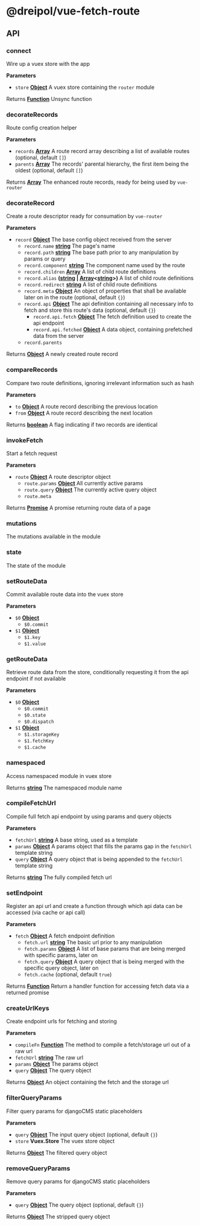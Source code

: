 # @dreipol/vue-fetch-route

## API

<!-- Generated by documentation.js. Update this documentation by updating the source code. -->

### connect

Wire up a vuex store with the app

**Parameters**

-   `store` **[Object](https://developer.mozilla.org/docs/Web/JavaScript/Reference/Global_Objects/Object)** A vuex store containing the `router` module

Returns **[Function](https://developer.mozilla.org/docs/Web/JavaScript/Reference/Statements/function)** Unsync function

### decorateRecords

Route config creation helper

**Parameters**

-   `records` **[Array](https://developer.mozilla.org/docs/Web/JavaScript/Reference/Global_Objects/Array)** A route record array describing a list of available routes (optional, default `[]`)
-   `parents` **[Array](https://developer.mozilla.org/docs/Web/JavaScript/Reference/Global_Objects/Array)** The records' parental hierarchy, the first item being the oldest (optional, default `[]`)

Returns **[Array](https://developer.mozilla.org/docs/Web/JavaScript/Reference/Global_Objects/Array)** The enhanced route records, ready for being used by `vue-router`

### decorateRecord

Create a route descriptor ready for consumation by `vue-router`

**Parameters**

-   `record` **[Object](https://developer.mozilla.org/docs/Web/JavaScript/Reference/Global_Objects/Object)** The base config object received from the server
    -   `record.name` **[string](https://developer.mozilla.org/docs/Web/JavaScript/Reference/Global_Objects/String)** The page's name
    -   `record.path` **[string](https://developer.mozilla.org/docs/Web/JavaScript/Reference/Global_Objects/String)** The base path prior to any manipulation by params or query
    -   `record.component` **[string](https://developer.mozilla.org/docs/Web/JavaScript/Reference/Global_Objects/String)** The component name used by the route
    -   `record.children` **[Array](https://developer.mozilla.org/docs/Web/JavaScript/Reference/Global_Objects/Array)** A list of child route definitions
    -   `record.alias` **([string](https://developer.mozilla.org/docs/Web/JavaScript/Reference/Global_Objects/String) \| [Array](https://developer.mozilla.org/docs/Web/JavaScript/Reference/Global_Objects/Array)&lt;[string](https://developer.mozilla.org/docs/Web/JavaScript/Reference/Global_Objects/String)>)** A list of child route definitions
    -   `record.redirect` **[string](https://developer.mozilla.org/docs/Web/JavaScript/Reference/Global_Objects/String)** A list of child route definitions
    -   `record.meta` **[Object](https://developer.mozilla.org/docs/Web/JavaScript/Reference/Global_Objects/Object)** An object of properties that shall be available later on in the route (optional, default `{}`)
    -   `record.api` **[Object](https://developer.mozilla.org/docs/Web/JavaScript/Reference/Global_Objects/Object)** The api definition containing all necessary info to fetch and store this route's data (optional, default `{}`)
        -   `record.api.fetch` **[Object](https://developer.mozilla.org/docs/Web/JavaScript/Reference/Global_Objects/Object)** The fetch definition used to create the api endpoint
        -   `record.api.fetched` **[Object](https://developer.mozilla.org/docs/Web/JavaScript/Reference/Global_Objects/Object)** A data object, containing prefetched data from the server
    -   `record.parents`  

Returns **[Object](https://developer.mozilla.org/docs/Web/JavaScript/Reference/Global_Objects/Object)** A newly created route record

### compareRecords

Compare two route definitions, ignoring irrelevant information such as hash

**Parameters**

-   `to` **[Object](https://developer.mozilla.org/docs/Web/JavaScript/Reference/Global_Objects/Object)** A route record describing the previous location
-   `from` **[Object](https://developer.mozilla.org/docs/Web/JavaScript/Reference/Global_Objects/Object)** A route record describing the next location

Returns **[boolean](https://developer.mozilla.org/docs/Web/JavaScript/Reference/Global_Objects/Boolean)** A flag indicating if two records are identical

### invokeFetch

Start a fetch request

**Parameters**

-   `route` **[Object](https://developer.mozilla.org/docs/Web/JavaScript/Reference/Global_Objects/Object)** A route descriptor object
    -   `route.params` **[Object](https://developer.mozilla.org/docs/Web/JavaScript/Reference/Global_Objects/Object)** All currently active params
    -   `route.query` **[Object](https://developer.mozilla.org/docs/Web/JavaScript/Reference/Global_Objects/Object)** The currently active query object
    -   `route.meta`  

Returns **[Promise](https://developer.mozilla.org/docs/Web/JavaScript/Reference/Global_Objects/Promise)** A promise returning route data of a page

### mutations

The mutations available in the module

### state

The state of the module

### setRouteData

Commit available route data into the vuex store

**Parameters**

-   `$0` **[Object](https://developer.mozilla.org/docs/Web/JavaScript/Reference/Global_Objects/Object)** 
    -   `$0.commit`  
-   `$1` **[Object](https://developer.mozilla.org/docs/Web/JavaScript/Reference/Global_Objects/Object)** 
    -   `$1.key`  
    -   `$1.value`  

### getRouteData

Retrieve route data from the store, conditionally requesting it from the api endpoint if not available

**Parameters**

-   `$0` **[Object](https://developer.mozilla.org/docs/Web/JavaScript/Reference/Global_Objects/Object)** 
    -   `$0.commit`  
    -   `$0.state`  
    -   `$0.dispatch`  
-   `$1` **[Object](https://developer.mozilla.org/docs/Web/JavaScript/Reference/Global_Objects/Object)** 
    -   `$1.storageKey`  
    -   `$1.fetchKey`  
    -   `$1.cache`  

### namespaced

Access namespaced module in vuex store

Returns **[string](https://developer.mozilla.org/docs/Web/JavaScript/Reference/Global_Objects/String)** The namespaced module name

### compileFetchUrl

Compile full fetch api endpoint by using params and query objects

**Parameters**

-   `fetchUrl` **[string](https://developer.mozilla.org/docs/Web/JavaScript/Reference/Global_Objects/String)** A base string, used as a template
-   `params` **[Object](https://developer.mozilla.org/docs/Web/JavaScript/Reference/Global_Objects/Object)** A params object that fills the params gap in the `fetchUrl` template string
-   `query` **[Object](https://developer.mozilla.org/docs/Web/JavaScript/Reference/Global_Objects/Object)** A query object that is being appended to the `fetchUrl` template string

Returns **[string](https://developer.mozilla.org/docs/Web/JavaScript/Reference/Global_Objects/String)** The fully compiled fetch url

### setEndpoint

Register an api url and create a function through which api data can be accessed (via cache or api call)

**Parameters**

-   `fetch` **[Object](https://developer.mozilla.org/docs/Web/JavaScript/Reference/Global_Objects/Object)** A fetch endpoint definition
    -   `fetch.url` **[string](https://developer.mozilla.org/docs/Web/JavaScript/Reference/Global_Objects/String)** The basic url prior to any manipulation
    -   `fetch.params` **[Object](https://developer.mozilla.org/docs/Web/JavaScript/Reference/Global_Objects/Object)** A list of base params that are being merged with specific params, later on
    -   `fetch.query` **[Object](https://developer.mozilla.org/docs/Web/JavaScript/Reference/Global_Objects/Object)** A query object that is being merged with the specific query object, later on
    -   `fetch.cache`   (optional, default `true`)

Returns **[Function](https://developer.mozilla.org/docs/Web/JavaScript/Reference/Statements/function)** Return a handler function for accessing fetch data via a returned promise

### createUrlKeys

Create endpoint urls for fetching and storing

**Parameters**

-   `compileFn` **[Function](https://developer.mozilla.org/docs/Web/JavaScript/Reference/Statements/function)** The method to compile a fetch/storage url out of a raw url
-   `fetchUrl` **[string](https://developer.mozilla.org/docs/Web/JavaScript/Reference/Global_Objects/String)** The raw url
-   `params` **[Object](https://developer.mozilla.org/docs/Web/JavaScript/Reference/Global_Objects/Object)** The params object
-   `query` **[Object](https://developer.mozilla.org/docs/Web/JavaScript/Reference/Global_Objects/Object)** The query object

Returns **[Object](https://developer.mozilla.org/docs/Web/JavaScript/Reference/Global_Objects/Object)** An object containing the fetch and the storage url

### filterQueryParams

Filter query params for djangoCMS static placeholders

**Parameters**

-   `query` **[Object](https://developer.mozilla.org/docs/Web/JavaScript/Reference/Global_Objects/Object)** The input query object (optional, default `{}`)
-   `store` **Vuex.Store** The vuex store object

Returns **[Object](https://developer.mozilla.org/docs/Web/JavaScript/Reference/Global_Objects/Object)** The filtered query object

### removeQueryParams

Remove query params for djangoCMS static placeholders

**Parameters**

-   `query` **[Object](https://developer.mozilla.org/docs/Web/JavaScript/Reference/Global_Objects/Object)** The query object (optional, default `{}`)

Returns **[Object](https://developer.mozilla.org/docs/Web/JavaScript/Reference/Global_Objects/Object)** The stripped query object
